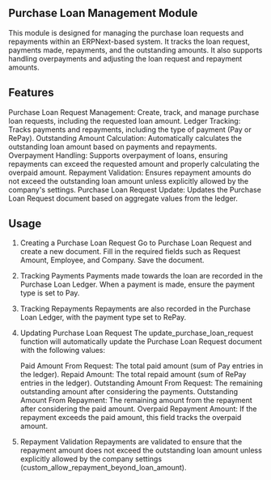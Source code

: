 ## Purchase Loan Management Module
This module is designed for managing the purchase loan requests and repayments within an ERPNext-based system. It tracks the loan request, payments made, repayments, and the outstanding amounts. It also supports handling overpayments and adjusting the loan request and repayment amounts.

## Features
Purchase Loan Request Management: Create, track, and manage purchase loan requests, including the requested loan amount.
Ledger Tracking: Tracks payments and repayments, including the type of payment (Pay or RePay).
Outstanding Amount Calculation: Automatically calculates the outstanding loan amount based on payments and repayments.
Overpayment Handling: Supports overpayment of loans, ensuring repayments can exceed the requested amount and properly calculating the overpaid amount.
Repayment Validation: Ensures repayment amounts do not exceed the outstanding loan amount unless explicitly allowed by the company's settings.
Purchase Loan Request Update: Updates the Purchase Loan Request document based on aggregate values from the ledger.


## Usage
1. Creating a Purchase Loan Request
    Go to Purchase Loan Request and create a new document.
    Fill in the required fields such as Request Amount, Employee, and Company.
    Save the document.

2. Tracking Payments
    Payments made towards the loan are recorded in the Purchase Loan Ledger.
    When a payment is made, ensure the payment type is set to Pay.

3. Tracking Repayments
    Repayments are also recorded in the Purchase Loan Ledger, with the payment type set to RePay.
    
4. Updating Purchase Loan Request
    The update_purchase_loan_request function will automatically update the Purchase Loan Request document with the following values:

    Paid Amount From Request: The total paid amount (sum of Pay entries in the ledger).
    Repaid Amount: The total repaid amount (sum of RePay entries in the ledger).
    Outstanding Amount From Request: The remaining outstanding amount after considering the payments.
    Outstanding Amount From Repayment: The remaining amount from the repayment after considering the paid amount.
    Overpaid Repayment Amount: If the repayment exceeds the paid amount, this field tracks the overpaid amount.

5. Repayment Validation
    Repayments are validated to ensure that the repayment amount does not exceed the outstanding loan amount unless explicitly allowed by the company settings (custom_allow_repayment_beyond_loan_amount).

